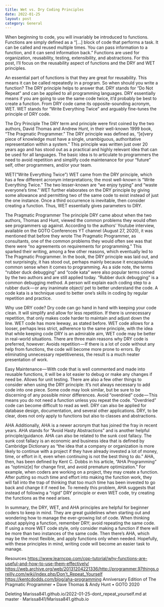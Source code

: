 ```yaml
---
title: Wet vs. Dry Coding Principles
date: 2022-01-25
layout: post
category: General
---
```


When beginning to code, you will invariably be introduced to functions. Functions are simply defined as a “[…] block of code that performs a task. It can be called and reused multiple times. You can pass information to a function, and it can send information back.” Functions are used for organization, reusability, testing, extensibility, and abstractions. For this post, I’ll focus on the reusability aspect of functions and the DRY and WET principles.

An essential part of functions is that they are great for reusability. This means it can be called repeatedly in a program. So when should you write a function? The DRY principle helps to answer that. DRY stands for “Do Not Repeat” and can be applied to all programming languages. DRY essentially means if you are going to use the same code twice, it’d probably be best to create a function. From DRY code came its opposite-sounding acronym, WET. WET stands for “Write Everything Twice” and arguably fine-tunes the principle of DRY code.

The Dry Principle
The DRY term and principle were first coined by the two authors, David Thomas and Andrew Hunt, in their well-known 1999 book, “The Pragmatic Programmer.” The DRY principle was defined as, “[e]very piece of knowledge must have a single, unambiguous, authoritative representation within a system.” This principle was written just over 20 years ago and has stood out as a practical and highly relevant idea that can be used for all languages. The basic idea is to articulate to programmers the need to avoid repetition and simplify code maintenance for your “future” self, other programmers, and/or your team.

WET(“Write Everything Twice”)
WET came from the DRY principle, which has a few different acronym interpretations; the most well-known is “Write Everything Twice.” The two lesser-known are “we enjoy typing” and “waste everyone’s time.” WET further elaborates on the DRY principle by giving some allowance and permitting two of the same code to exist instead of just the one instance. Once a third occurrence is inevitable, then consider creating a function. Thus, WET essentially gives parameters to DRY.

The Pragmatic Programmer
The principle DRY came about when the two authors, Thomas and Hunt, viewed the common problems they would often see programmers up against. According to the authors’ Youtube interview, available on the GOTO Conferences YT channel (August 27, 2020), it was mentioned that before they wrote The Pragmatic Programmer, as consultants, one of the common problems they would often see was that there were “no agreements on requirements for programming.” This sparked their writing, among a few other reasons, which eventually led to The Pragmatic Programmer. In the book, the DRY principle was laid out, and not surprisingly, it has stood out, perhaps mainly because it encapsulates common sense when it comes to programming. As a side note, the terms “rubber duck debugging” and “code kata” were also popular terms coined by the two authors and are still applied today. “Rubber duck debugging” is a common debugging method. A person will explain each coding step to a rubber duck — or any inanimate object/ pet to better understand the code. A code kata is a technique used to better one’s skills in coding by regular repetition and practice.

Why use DRY code?
Dry code can go hand in hand with keeping your code clean. It will simplify and allow for less repetition. If there is unnecessary repetition, that only makes code harder to maintain and adjust down the line. WET code has more leeway, as stated before. WET code allows for a looser, perhaps less strict, adherence to the same principle, with the idea that while keeping code DRY is an admirable aim, WET code may be better in real-world situations. There are three main reasons why DRY code is preferred, however: Avoids repetition — If there is a lot of code without any help from functions, the code will become more prone to errors. By eliminating unnecessary repetitiveness, the result is a much neater presentation of work.

Easy Maintenance — With code that is well commented and made into reusable functions, it will be a lot easier to debug or make any changes if need be. Allows for unit testing. There are also a few other things to consider when using the DRY principle: It’s not always necessary to add code into one piece. Some code may look similar, but be sure to be discerning of any possible minor differences. Avoid “overdried” code — This means you do not need a function unless you repeat the code. “Overdried” code can become difficult to read as well. DRY can also be applied for database design, documentation, and several other applications. DRY, to be clear, does not only apply to functions but also to classes and abstractions.

AHA
Additionally, AHA is a newer acronym that has joined the fray in recent years. AHA stands for “Avoid Hasty Abstractions” and is another helpful principle/guidance. AHA can also be related to the sunk cost fallacy. The sunk cost fallacy is an economic and business idea that is defined by Cambridge Dictionary as “the idea that a company or organization is more likely to continue with a project if they have already invested a lot of money, time, or effort in it, even when continuing is not the best thing to do.” AHA, then, has been defined by Kent C. Dobbs in his article, “AHA Programming” as “optimiz[e] for change first, and avoid premature optimization.” For example, when coders are working on a project, they may create a function. After putting so much time and effort into making the function work, they will fall into the trap of thinking that too much time has been invested to go back and change it if need be. To remedy this problem, AHA suggests that instead of following a “rigid” DRY principle or even WET code, try creating the functions as the need arises.

In summary, the DRY, WET, and AHA principles are helpful for beginner coders to keep in mind. They are great guidelines when starting out and wondering how to manage the ever-growing list of code. When thinking about applying a function, remember DRY; avoid repeating the same code. If using a more WET code style, only consider making a function if there will be more than two instances of the same code. Then there’s AHA, which may be the most flexible, and apply functions only when needed. Hopefully, with these principles in mind, writing code will become an easier task to manage.

Resources
https://www.learncpp.com/cpp-tutorial/why-functions-are-useful-and-how-to-use-them-effectively/ https://web.archive.org/web/20131204221336/http://programmer.97things.oreilly.com/wiki/index.php/Don't_Repeat_Yourself https://kentcdodds.com/blog/aha-programming Anniversary Edition of The Pragmatic Programmer • Dave Thomas & Andy Hunt • GOTO 2020

Deleting Marissa841.github.io/2022-01-25-dont_repeat_yourself.md at master · Marissa841/Marissa841.github.io 
